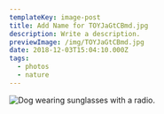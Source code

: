 ```yaml
---
templateKey: image-post
title: Add Name for TOYJaGtCBmd.jpg
description: Write a description.
previewImage: /img/TOYJaGtCBmd.jpg
date: 2018-12-03T15:04:10.000Z
tags:
  - photos
  - nature
---
```

![Dog wearing sunglasses with a radio.](/img/TOYJaGtCBmd.jpg)
